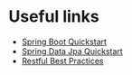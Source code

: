 # Useful links
- [Spring Boot Quickstart](http://projects.spring.io/spring-boot/)
- [Spring Data Jpa Quickstart](http://projects.spring.io/spring-data-jpa/)
- [Restful Best Practices](http://www.vinaysahni.com/best-practices-for-a-pragmatic-restful-api)
